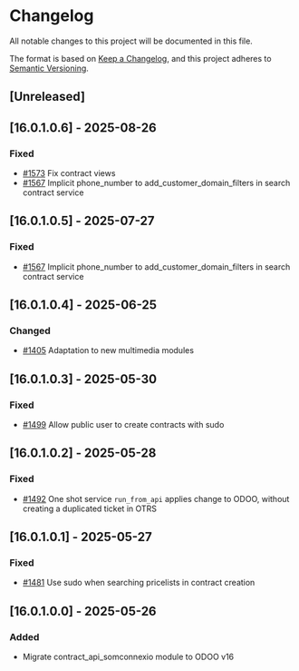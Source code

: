# Changelog
All notable changes to this project will be documented in this file.

The format is based on [Keep a Changelog](https://keepachangelog.com/en/1.0.0/),
and this project adheres to [Semantic Versioning](https://semver.org/spec/v2.0.0.html).

## [Unreleased]
## [16.0.1.0.6] - 2025-08-26
### Fixed
- [#1573](https://git.coopdevs.org/coopdevs/som-connexio/odoo-somconnexio/-/merge_requests/1573) Fix contract views
- [#1567](https://git.coopdevs.org/coopdevs/som-connexio/odoo/odoo-somconnexio/-/merge_requests/1567) Implicit phone_number to add_customer_domain_filters in search contract service

## [16.0.1.0.5] - 2025-07-27
### Fixed
- [#1567](https://git.coopdevs.org/coopdevs/som-connexio/odoo/odoo-somconnexio/-/merge_requests/1567) Implicit phone_number to add_customer_domain_filters in search contract service

## [16.0.1.0.4] - 2025-06-25
### Changed
- [#1405](https://git.coopdevs.org/coopdevs/som-connexio/odoo-somconnexio/-/merge_requests/1405) Adaptation to new multimedia modules

## [16.0.1.0.3] - 2025-05-30
### Fixed
- [#1499](https://git.coopdevs.org/coopdevs/som-connexio/odoo-somconnexio/-/merge_requests/1499) Allow public user to create contracts with sudo

## [16.0.1.0.2] - 2025-05-28
### Fixed
- [#1492](https://git.coopdevs.org/coopdevs/som-connexio/odoo-somconnexio/-/merge_requests/1492) One shot service `run_from_api` applies change to ODOO, without creating a duplicated ticket in OTRS

## [16.0.1.0.1] - 2025-05-27
### Fixed
- [#1481](https://git.coopdevs.org/coopdevs/som-connexio/odoo-somconnexio/-/merge_requests/1481) Use sudo when searching pricelists in contract creation

## [16.0.1.0.0] - 2025-05-26
### Added
- Migrate contract_api_somconnexio module to ODOO v16
